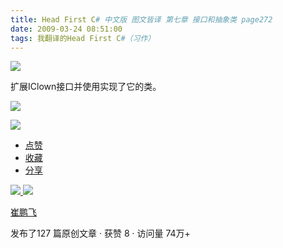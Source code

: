 ```yaml
---
title: Head First C# 中文版 图文皆译 第七章 接口和抽象类 page272
date: 2009-03-24 08:51:00
tags: 我翻译的Head First C#（习作）
---
```

![](https://p-blog.csdn.net/images/p_blog_csdn_net/cuipengfei1/EntryImages/20090324/2009-03-24_08-31-45.jpg)

扩展IClown接口并使用实现了它的类。

  

![](https://p-blog.csdn.net/images/p_blog_csdn_net/cuipengfei1/EntryImages/20090324/2009-03-24_08-33-18.jpg)

![](https://p-blog.csdn.net/images/p_blog_csdn_net/cuipengfei1/EntryImages/20090324/2009-03-24_08-44-30.jpg)

  * [ 点赞  ](javascript:;)
  * [ 收藏  ](javascript:;)
  * [ 分享 ](javascript:;)

[ ![](https://profile.csdnimg.cn/5/2/5/3_cuipengfei1)
![](https://g.csdnimg.cn/static/user-reg-year/1x/11.png)
](https://blog.csdn.net/cuipengfei1)

[ 崔鹏飞 ](https://blog.csdn.net/cuipengfei1)

发布了127 篇原创文章  ·  获赞 8  ·  访问量 74万+

